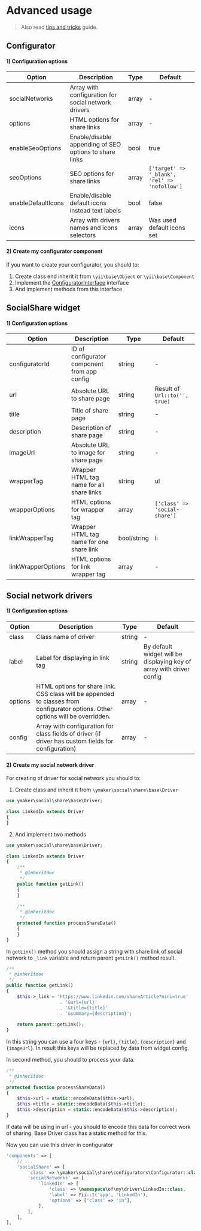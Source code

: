 Advanced usage
==============
> Also read [tips and tricks](tips-and-tricks.md) guide.

Configurator
------------

#### 1) Configuration options

| Option | Description | Type | Default |
|----|----|----|----|
|socialNetworks|Array with configuration for social network drivers|array|-|
|options|HTML options for share links|array|-|
|enableSeoOptions|Enable/disable appending of SEO options to share links|bool|true|
|seoOptions|SEO options for share links|array|`['target' => '_blank', 'rel' => 'nofollow']`|
|enableDefaultIcons|Enable/disable default icons instead text labels|bool|false|
|icons|Array with drivers names and icons selectors|array|Was used default icons set|

#### 2) Create my configurator component

If you want to create your configurator, you should to:
1. Create class end inherit it from `\yii\base\Object` or `\yii\base\Component`
2. Implement the [ConfiguratorInterface](https://github.com/yiimaker/yii2-social-share/blob/master/src/configurators/ConfiguratorInterface.php) interface
3. And implement methods from this interface

SocialShare widget
------------------

#### 1) Configuration options

| Option | Description | Type | Default |
|----|----|----|----|
|configuratorId|ID of configurator component from app config|string|-|
|url|Absolute URL to share page|string|Result of `Url::to('', true)`|
|title|Title of share page|string|-|
|description|Description of share page|string|-|
|imageUrl|Absolute URL to image for share page|string|-|
|wrapperTag|Wrapper HTML tag name for all share links|string|ul|
|wrapperOptions|HTML options for wrapper tag|array|`['class' => 'social-share']`|
|linkWrapperTag|Wrapper HTML tag name for one share link|bool/string|li|
|linkWrapperOptions|HTML options for link wrapper tag|array|-|

Social network drivers
----------------------

#### 1) Configuration options

| Option | Description | Type | Default |
|----|----|----|----|
|class|Class name of driver|string|-|
|label|Label for displaying in link tag|string|By default widget will be displaying key of array with driver config|
|options|HTML options for share link. CSS class will be appended to classes from configurator options. Other options will be overridden.|array|-|
|config|Array with configuration for class fields of driver (if driver has custom fields for configuration)|array|-|

#### 2) Create my social network driver

For creating of driver for social network you should to:

1. Create class and inherit it from `\ymaker\social\share\base\Driver`
```php
use ymaker\social\share\base\Driver;

class LinkedIn extends Driver
{
}
```

2. And implement two methods

```php
use ymaker\social\share\base\Driver;

class LinkedIn extends Driver
{
    /**
     * @inheritdoc
     */
    public function getLink()
    {
    }
    
    /**
     * @inheritdoc
     */
    protected function processShareData()
    {
    }
}
```

In `getLink()` method you should assign a string with share link of social network to `_link` variable and return parent `getLink()` method result.

```php
/**
 * @inheritdoc
 */
public function getLink()
{
    $this->_link = 'https://www.linkedin.com/shareArticle?mini=true'
                    . '&url={url}'
                    . '&title={title}'
                    . '&summary={description}';
                    
    return parent::getLink();
}
```

In this string you can use a four keys - `{url}`, `{title}`, `{description}` and `{imageUrl}`.
In result this keys will be replaced by data from widget config.

In second method, you should to process your data.

```php
/**
 * @inheritdoc
 */
protected function processShareData()
{
    $this->url = static::encodeData($this->url);
    $this->title = static::encodeData($this->title);
    $this->description = static::encodeData($this->description);
}
```

If data will be using in url - you should to encode this data for correct work of sharing.
Base Driver class has a static method for this.

Now you can use this driver in configurator

```php
'components' => [
    // ...
    'socialShare' => [
        'class' => \ymaker\social\share\configurators\Configurator::class,
        'socialNetworks' => [
            'linkedIn' => [
                'class' => \namespace\of\my\driver\LinkedIn::class,
                'label' => Yii::t('app', 'LinkedIn'),
                'options' => ['class' => 'in'],
            ],
        ],
    ],
],
```